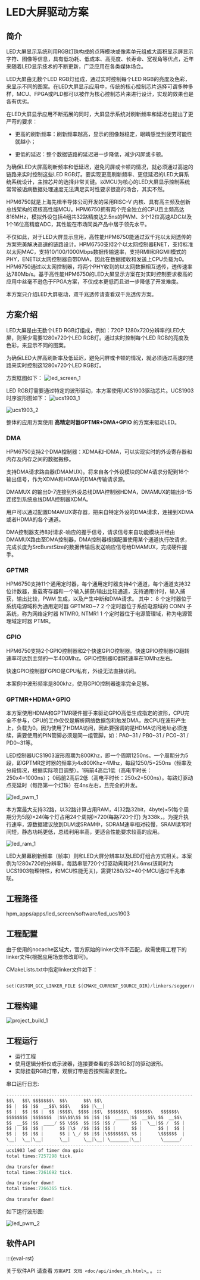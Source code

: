 # LED大屏驱动方案

## 简介

LED大屏显示系统利用RGB灯珠构成的点阵模块或像素单元组成大面积显示屏显示字符、图像等信息，具有低功耗、低成本、高亮度、长寿命、宽视角等优点，近年来随着LED显示技术的不断更新，广泛应用在各类媒体场合。

LED大屏由无数个LED RGB灯组成，通过实时控制每个LED RGB的亮度及色彩，来显示不同的图案。在LED大屏显示应用中，传统的核心控制芯片选择可谓多种多样，MCU、FPGA或PLD都可以被作为核心控制芯片来进行设计，实现的效果也是各有优劣。

在LED大屏显示应用不断拓展的同时，大屏显示系统对刷新频率和延迟也提出了更严苛的要求：

 - 更高的刷新频率：刷新频率越高，显示的图像越稳定，眼睛感觉到疲劳可能性就越小；

 - 更低的延迟：整个数据链路的延迟进一步降低，减少闪屏或卡顿。

为确保LED大屏高刷新频率和低延迟，避免闪屏或卡顿的情况，就必须通过高速的链路来实时控制这些LED RGB灯。要实现更高刷新频率、更低延迟的LED大屏系统系统设计，主控芯片的选择非常关键。以MCU为核心的LED大屏显示控制系统常常被诟病数据处理速度无法满足实时性要求很高的场合，其实不然。

HPM6750就是上海先楫半导体公司开发的采用RISC-V 内核、具有高主频及创新总线架构的双核高性能MCU。HPM6750拥有两个完全独立的CPU且主频高达816MHz，模拟外设包括4组共32路精度达2.5ns的PWM、3个12位高速ADC以及1个16位高精度ADC，其性能在市场同类产品中居于领先水平。

不仅如此，对于LED大屏显示应用，高性能HPM6750能通过双千兆以太网透传的方案完美解决高速的链路设计。HPM6750支持2个以太网控制器ENET，支持标准以太网MAC，支持10/100/1000Mbps数据传输速率，支持RMII和RGMII模式的PHY，ENET以太网控制器自带DMA，因此在数据接收和发送上CPU负载为0。HPM6750通过以太网控制器，将两个PHY收到的以太网数据相互透传，透传速率达780Mb/s。基于高性能HPM6750的LED大屏显示方案在对实时控制要求极高的应用中丝毫不逊色于FPGA方案，不仅成本更低而且进一步降低了开发难度。

本方案只介绍LED大屏驱动，双千兆透传请查看双千兆透传方案。

## 方案介绍

LED大屏是由无数个LED RGB灯组成，例如：720P 1280x720分辨率的LED大屏，则至少需要1280x720个LED RGB灯。通过实时控制每个LED RGB的亮度及色彩，来显示不同的图案。

为确保LED大屏高刷新率及低延迟，避免闪屏或卡顿的情况，就必须通过高速的链路来实时控制这1280x720个LED RGB灯。

方案框图如下：
![led_screen_1](doc/api/assets/led_screen_1.png)

LED RGB灯需要通过特定的波形驱动，本方案使用UCS1903驱动芯片。UCS1903时序波形图如下：
![ucs1903_1](doc/api/assets/ucs1903_1.png)

![ucs1903_2](doc/api/assets/ucs1903_2.png)

整体的应用方案使用 __高精定时器GPTMR+DMA+GPIO__ 的方案来驱动LED。

### DMA

HPM6750支持2个DMA控制器：XDMA和HDMA，可以实现实时的外设寄存器和内存及内存之间的数据搬移。
	
支持DMA请求路由器(DMAMUX)。将来自各个外设模块的DMA请求分配到16个输出信号，作为XDMA和HDMA的DMA传输请求源。 

DMAMUX 的输出0-7连接到外设总线DMA控制器HDMA，DMAMUX的输出8-15连接到系统总线DMA控制器XDMA。 

用户可以通过配置DMAMUX寄存器，把来自特定外设的DMA请求，连接到XDMA或者HDMA的各个通道。

DMA控制器支持8对请求-响应的握手信号，请求信号来自功能模块并经由DMAMUX路由至DMA控制器，DMA控制器根据配置使用某个通道执行改请求，完成长度为SrcBurstSize的数据传输后发送响应信号给DMAMUX，完成硬件握手。

### GPTMR

HPM6750支持11个通用定时器，每个通用定时器支持4个通道，每个通道支持32位计数器，重载寄存器和一个输入捕获/输出比较通道，支持通用计时，输入捕获，输出比较，PWM 生成，以及产生中断和DMA请求。
其中：
8 个定时器位于系统电源域称为通用定时器 GPTMR0∼7 
2 个定时器位于系统电源域的 CONN 子系统，称为网络定时器 NTMR0, NTMR1 
1 个定时器位于电源管理域，称为电源管理域定时器 PTMR。 

### GPIO

HPM6750支持2个GPIO控制器和2个快速GPIO控制器。快速GPIO控制器IO翻转速率可达到主频的一半400Mhz。GPIO控制器IO翻转速率在10Mhz左右。

快速GPIO控制器FGPIO是CPU私有，外设无法直接访问。

本案例中波形频率是800khz，使用GPIO控制器速率完全足够。

### GPTMR+HDMA+GPIO

本方案使用HDMA和GPTMR硬件握手来驱动GPIO高低生成指定的波形，CPU完全不参与，CPU的工作仅仅是解析网络数据包和触发DMA，故CPU在波形产生上，负载为0。因为使用了HDMA访问，因此要强调的是HDMA访问地址必须连续，需要使用的PIN管脚必须是同一组管脚，如：PA0~31 / PB0~31 / PC0~31 / PD0~31等。

LED控制器UCS1903波形周期为800Khz，即一个周期1250ns。一个周期分为5段，即GPTMR定时器的频率为4x800Khz=4Mhz，每段1250/5=250ns（频率及分段情况，根据实际项目调整）。1码前4高后1低（高电平时长：250x4=1000ns）； 0码前2高后2低（高电平时长：250x2=500ns）。每路灯驱动点亮延时（每路第一个灯珠）在4ns左右，且完全的并发。

![led_pwm_1](doc/api/assets/led_pwm_1.png)

本方案最大支持32路，以32路计算占用RAM，4(32路32bit，4byte)×5(每个周期分为5段)×24(每个灯占用24个周期)×720(每路720个灯) 为338k，。为提升执行速率，源数据建议放到DLM或SRAM中，SDRAM速率相对较慢，SRAM读写时间短，静态功耗更低，总线利用率高，更适合性能要求较高的应用。

![led_ram_1](doc/api/assets/led_ram_1.png)

LED大屏幕刷新频率（帧率）则和LED大屏分辨率以及LED灯组合方式相关。本案例为1280x720的分辨率，每路串联720个灯驱动需耗时21.6ms(该耗时为UCS1903物理特性，和MCU性能无关)，需要1280/32=40个MCU通过千兆串联。


## 工程路径

hpm_apps/apps/led_screen/software/led_ucs1903

## 工程配置

由于使用的nocache区域大，官方原始的linker文件不匹配，故需使用工程下的linker文件(根据应用场景修改即可)。

CMakeLists.txt中指定linker文件如下：

```c

set(CUSTOM_GCC_LINKER_FILE ${CMAKE_CURRENT_SOURCE_DIR}/linkers/segger/ucs1903_ram.icf)

```

## 工程构建

![project_build_1](doc/api/assets/project_build_1.png)

## 工程运行

- 运行工程
- 使用逻辑分析仪或示波器，连接要查看的多路RGB灯的驱动波形。
- 实际挂载RGB灯带，观察灯带是否按照需求变化。

串口运行日志:
```c
----------------------------------------------------------------------
$$\   $$\ $$$$$$$\  $$\      $$\ $$\
$$ |  $$ |$$  __$$\ $$$\    $$$ |\__|
$$ |  $$ |$$ |  $$ |$$$$\  $$$$ |$$\  $$$$$$$\  $$$$$$\   $$$$$$\
$$$$$$$$ |$$$$$$$  |$$\$$\$$ $$ |$$ |$$  _____|$$  __$$\ $$  __$$\
$$  __$$ |$$  ____/ $$ \$$$  $$ |$$ |$$ /      $$ |  \__|$$ /  $$ |
$$ |  $$ |$$ |      $$ |\$  /$$ |$$ |$$ |      $$ |      $$ |  $$ |
$$ |  $$ |$$ |      $$ | \_/ $$ |$$ |\$$$$$$$\ $$ |      \$$$$$$  |
\__|  \__|\__|      \__|     \__|\__| \_______|\__|       \______/
----------------------------------------------------------------------
ucs1903 led of timer dma gpio
total times:7257298 tick.

dma transfer down!
total times:7261692 tick.

dma transfer down!
total times:7266365 tick.

dma transfer down!


```

如下运行波形图:

![led_pwm_2](doc/api/assets/led_pwm_2.png)

## 软件API

:::{eval-rst}

关于软件API 请查看 `方案API 文档 <doc/api/index_zh.html>`_ 。
:::
